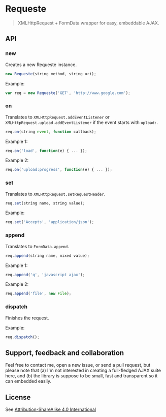 # Requeste
> XMLHttpRequest + FormData wrapper for easy, embeddable AJAX.

## API

### new

Creates a new Requeste instance.

```js
new Requeste(string method, string uri);
```

Example:

```js
var req = new Requeste('GET', 'http://www.google.com');
```

### on

Translates to `XMLHttpRequest.addEventListener` or `XMLHttpRequest.upload.addEventListener` if the event starts with `upload:`.

```js
req.on(string event, function callback);
```

Example 1:

```js
req.on('load', function(e) { ... });
```

Example 2:

```js
req.on('upload:progress', function(e) { ... });
```

### set

Translates to `XMLHttpRequest.setRequestHeader`.

```js
req.set(string name, string value);
```

Example:

```js
req.set('Accepts', 'application/json');
```

### append

Translates to `FormData.append`.

```js
req.append(string name, mixed value);
```

Example 1:

```js
req.append('q', 'javascript ajax');
```

Example 2:

```js
req.append('file', new File);
```

### dispatch

Finishes the request.

Example:

```js
req.dispatch();
```

## Support, feedback and collaboration

Feel free to contact me, open a new issue, or send a pull request, but please note that (a) I'm not interested in creating a full-fledged AJAX suite here, and (b) the library is suppose to be small, fast and transparent so it can embedded easily.

## License

See [Attribution-ShareAlike 4.0 International](http://creativecommons.org/licenses/by-sa/4.0/)
